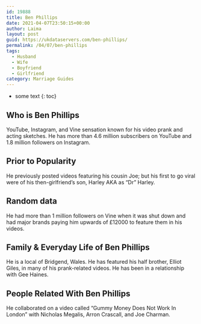 ```yaml
---
id: 19888
title: Ben Phillips
date: 2021-04-07T23:50:15+00:00
author: Laima
layout: post
guid: https://ukdataservers.com/ben-phillips/
permalink: /04/07/ben-phillips
tags:
  - Husband
  - Wife
  - Boyfriend
  - Girlfriend
category: Marriage Guides
---
```


* some text
{: toc}


## Who is Ben Phillips
                  
                  
                  
YouTube, Instagram, and Vine sensation known for his video prank and acting sketches. He has more than 4.6 million subscribers on YouTube and 1.8 million followers on Instagram.
                  
              
            
              
            
                
                
                
## Prior to Popularity
                  
                  
                  
He previously posted videos featuring his cousin Joe; but his first to go viral were of his then-girlfriend&#8217;s son, Harley AKA as &#8220;Dr&#8221; Harley.
                  
              
            
              
            
                
                
                
## Random data
                  
                  
                  
He had more than 1 million followers on Vine when it was shut down and had major brands paying him upwards of £12000 to feature them in his videos.
                  
              
            
              
            
                
                
                
## Family & Everyday Life of Ben Phillips
                  
                  
                  
He is a local of Bridgend, Wales. He has featured his half brother, Elliot Giles, in many of his prank-related videos. He has been in a relationship with Gee Haines.
                  
              
            
              
            
                
                
                
## People Related With Ben Phillips
                  
                  
                  
He collaborated on a video called &#8220;Gummy Money Does Not Work In London&#8221; with Nicholas Megalis, Arron Crascall, and Joe Charman.
                  
              
            
              
            
                
              
            
              
              
            
            
              
            
          
          
          